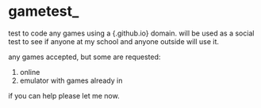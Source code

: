 # gametest_
test to code any games using a {.github.io}  domain. will be used as a social test to see if anyone at my school and anyone outside will use it.

any games accepted, but some are requested:

1. online
2. emulator with games already in

if you can help please let me now.
